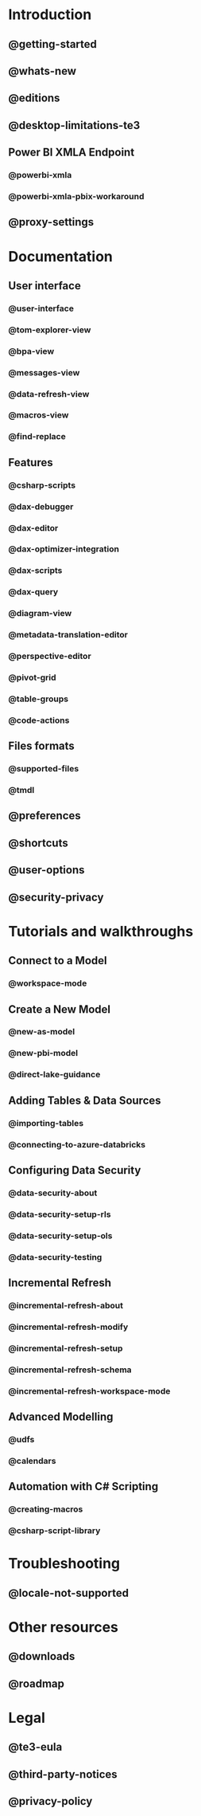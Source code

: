 # Introduction

## @getting-started

## @whats-new

## @editions

## @desktop-limitations-te3

## Power BI XMLA Endpoint

### @powerbi-xmla

### @powerbi-xmla-pbix-workaround

## @proxy-settings

# Documentation

## User interface

### @user-interface

### @tom-explorer-view

### @bpa-view

### @messages-view

### @data-refresh-view

### @macros-view

### @find-replace

## Features

### @csharp-scripts

### @dax-debugger

### @dax-editor

### @dax-optimizer-integration

### @dax-scripts

### @dax-query

### @diagram-view

### @metadata-translation-editor

### @perspective-editor

### @pivot-grid

### @table-groups

### @code-actions

## Files formats

### @supported-files

### @tmdl

## @preferences

## @shortcuts

## @user-options

## @security-privacy

# Tutorials and walkthroughs

## Connect to a Model

### @workspace-mode

## Create a New Model

### @new-as-model

### @new-pbi-model

### @direct-lake-guidance

## Adding Tables & Data Sources

### @importing-tables

### @connecting-to-azure-databricks

## Configuring Data Security

### @data-security-about

### @data-security-setup-rls

### @data-security-setup-ols

### @data-security-testing

## Incremental Refresh

### @incremental-refresh-about

### @incremental-refresh-modify

### @incremental-refresh-setup

### @incremental-refresh-schema

### @incremental-refresh-workspace-mode

## Advanced Modelling

### @udfs

### @calendars

## Automation with C# Scripting

### @creating-macros

### @csharp-script-library

# Troubleshooting

## @locale-not-supported

# Other resources

## @downloads

## @roadmap

# Legal

## @te3-eula

## @third-party-notices

## @privacy-policy
